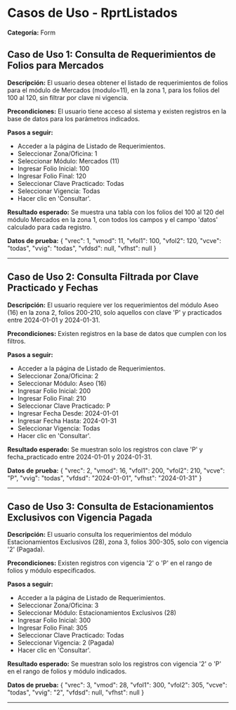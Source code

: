 # Casos de Uso - RprtListados

**Categoría:** Form

## Caso de Uso 1: Consulta de Requerimientos de Folios para Mercados

**Descripción:** El usuario desea obtener el listado de requerimientos de folios para el módulo de Mercados (modulo=11), en la zona 1, para los folios del 100 al 120, sin filtrar por clave ni vigencia.

**Precondiciones:**
El usuario tiene acceso al sistema y existen registros en la base de datos para los parámetros indicados.

**Pasos a seguir:**
- Acceder a la página de Listado de Requerimientos.
- Seleccionar Zona/Oficina: 1
- Seleccionar Módulo: Mercados (11)
- Ingresar Folio Inicial: 100
- Ingresar Folio Final: 120
- Seleccionar Clave Practicado: Todas
- Seleccionar Vigencia: Todas
- Hacer clic en 'Consultar'.

**Resultado esperado:**
Se muestra una tabla con los folios del 100 al 120 del módulo Mercados en la zona 1, con todos los campos y el campo 'datos' calculado para cada registro.

**Datos de prueba:**
{
  "vrec": 1,
  "vmod": 11,
  "vfol1": 100,
  "vfol2": 120,
  "vcve": "todas",
  "vvig": "todas",
  "vfdsd": null,
  "vfhst": null
}

---

## Caso de Uso 2: Consulta Filtrada por Clave Practicado y Fechas

**Descripción:** El usuario requiere ver los requerimientos del módulo Aseo (16) en la zona 2, folios 200-210, solo aquellos con clave 'P' y practicados entre 2024-01-01 y 2024-01-31.

**Precondiciones:**
Existen registros en la base de datos que cumplen con los filtros.

**Pasos a seguir:**
- Acceder a la página de Listado de Requerimientos.
- Seleccionar Zona/Oficina: 2
- Seleccionar Módulo: Aseo (16)
- Ingresar Folio Inicial: 200
- Ingresar Folio Final: 210
- Seleccionar Clave Practicado: P
- Ingresar Fecha Desde: 2024-01-01
- Ingresar Fecha Hasta: 2024-01-31
- Seleccionar Vigencia: Todas
- Hacer clic en 'Consultar'.

**Resultado esperado:**
Se muestran solo los registros con clave 'P' y fecha_practicado entre 2024-01-01 y 2024-01-31.

**Datos de prueba:**
{
  "vrec": 2,
  "vmod": 16,
  "vfol1": 200,
  "vfol2": 210,
  "vcve": "P",
  "vvig": "todas",
  "vfdsd": "2024-01-01",
  "vfhst": "2024-01-31"
}

---

## Caso de Uso 3: Consulta de Estacionamientos Exclusivos con Vigencia Pagada

**Descripción:** El usuario consulta los requerimientos del módulo Estacionamientos Exclusivos (28), zona 3, folios 300-305, solo con vigencia '2' (Pagada).

**Precondiciones:**
Existen registros con vigencia '2' o 'P' en el rango de folios y módulo especificados.

**Pasos a seguir:**
- Acceder a la página de Listado de Requerimientos.
- Seleccionar Zona/Oficina: 3
- Seleccionar Módulo: Estacionamientos Exclusivos (28)
- Ingresar Folio Inicial: 300
- Ingresar Folio Final: 305
- Seleccionar Clave Practicado: Todas
- Seleccionar Vigencia: 2 (Pagada)
- Hacer clic en 'Consultar'.

**Resultado esperado:**
Se muestran solo los registros con vigencia '2' o 'P' en el rango de folios y módulo indicados.

**Datos de prueba:**
{
  "vrec": 3,
  "vmod": 28,
  "vfol1": 300,
  "vfol2": 305,
  "vcve": "todas",
  "vvig": "2",
  "vfdsd": null,
  "vfhst": null
}

---

